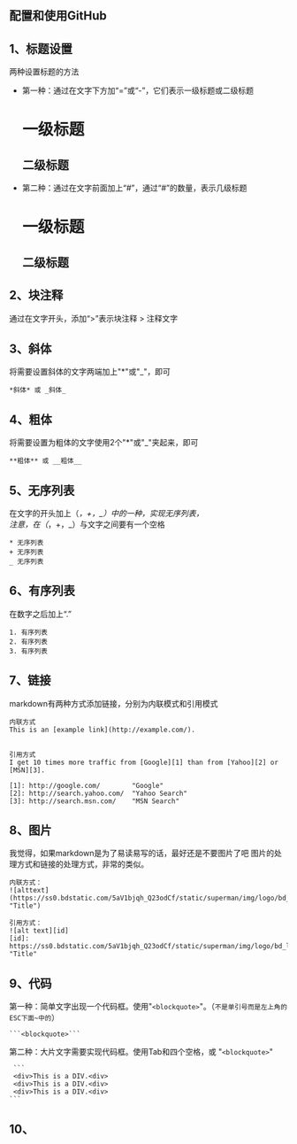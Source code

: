 ## 配置和使用GitHub

## 1、标题设置
两种设置标题的方法
* 第一种：通过在文字下方加“=”或“-”，它们表示一级标题或二级标题    


    一级标题
    =
    二级标题
    -

* 第二种：通过在文字前面加上“#”，通过“#”的数量，表示几级标题


    # 一级标题
    ## 二级标题

## 2、块注释
通过在文字开头，添加“>”表示块注释
    > 注释文字

## 3、斜体
将需要设置斜体的文字两端加上"*"或"_"，即可

    *斜体* 或 _斜体_  

## 4、粗体
将需要设置为粗体的文字使用2个"*"或"_"夹起来，即可

    **粗体** 或 __粗体__

## 5、无序列表
在文字的开头加上（*，+，_）中的一种，实现无序列表，  
注意，在（*，+，_）与文字之间要有一个空格

    * 无序列表
    + 无序列表
    _ 无序列表


## 6、有序列表
在数字之后加上“.”  

    1. 有序列表
    2. 有序列表
    3. 有序列表

## 7、链接
markdown有两种方式添加链接，分别为内联模式和引用模式   

    内联方式  
    This is an [example link](http://example.com/).   


    引用方式  
    I get 10 times more traffic from [Google][1] than from [Yahoo][2] or [MSN][3].

    [1]: http://google.com/        "Google"
    [2]: http://search.yahoo.com/  "Yahoo Search"
    [3]: http://search.msn.com/    "MSN Search"

## 8、图片  
我觉得，如果markdown是为了易读易写的话，最好还是不要图片了吧
图片的处理方式和链接的处理方式，非常的类似。

    内联方式：  
    ![alttext](https://ss0.bdstatic.com/5aV1bjqh_Q23odCf/static/superman/img/logo/bd_logo1_31bdc765.png "Title")

    引用方式：  
    ![alt text][id]
    [id]: https://ss0.bdstatic.com/5aV1bjqh_Q23odCf/static/superman/img/logo/bd_logo1_31bdc765.png "Title"


## 9、代码   
第一种：简单文字出现一个代码框。使用"`<blockquote>`"。（`不是单引号而是左上角的ESC下面~中的`）

    ```<blockquote>```

第二种：大片文字需要实现代码框。使用Tab和四个空格，或 "```<blockquote>```"


     ```
     <div>This is a DIV.<div>
     <div>This is a DIV.<div>
     <div>This is a DIV.<div>
    ```

## 10、
